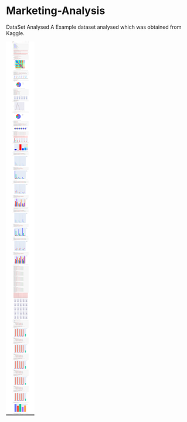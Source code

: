 # Marketing-Analysis
DataSet Analysed
A Example dataset analysed which was obtained from Kaggle.





![Alt text](https://github.com/frax0n/Marketing-Analyis/blob/main/SS.png)
